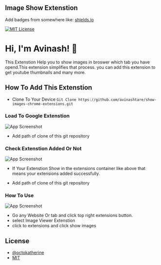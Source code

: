 
## Image Show Extenstion

Add badges from somewhere like: [shields.io](https://shields.io/)

[![MIT License](https://img.shields.io/badge/License-MIT-green.svg)](https://choosealicense.com/licenses/mit/)


# Hi, I'm Avinash! 👋


This Extenstion Help you to show images in broswer which tab you have opend.This extension simplifies that process.
you can add this extension to get youtube thumbnails and many more.

## How To Add This Extenstion

- Clone To Your Device
`Git Clone https://github.com/avinashtare/show-images-chrome-extensions.git`

### Load To Google Extenstion

![App Screenshot](https://storage.googleapis.com/replit/images/1694280407102_45235e88377032783d08ab8ab605a488.png)

- Add path of clone of this git repository
### Check Extenstion Added Or Not

![App Screenshot](https://storage.googleapis.com/replit/images/1694280408113_5e8969920b6d742c91800033c7043e0e.png)

- If Your Extenstion Show in the extensions container like above that means your extensions added successfully.

- Add path of clone of this git repository
### How To Use

![App Screenshot](https://storage.googleapis.com/replit/images/1694280655619_7045832846f36289753a12b74debfc0b.png)

- Go any Website Or tab and click top right extensions button.
- select Image Viewer Extenstion
- click to extensions and click show images
## License
- [@octokatherine](https://github.com/avinashtare/)
- [MIT](https://choosealicense.com/licenses/mit/)

